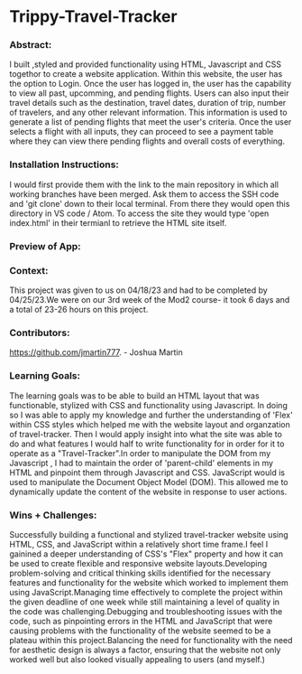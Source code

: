 # Trippy-Travel-Tracker 

### Abstract:
[//]: <> (Briefly describe what you built and its features. What problem is the app solving? How does this application solve that problem?)

 I built ,styled and provided functionality using HTML, Javascript and CSS togethor to create a website application. Within this website, the user has the option to Login. Once the user  has logged in,  the user has the capability to view all past, upcomming, and pending flights. Users can also input their travel details such as the destination, travel dates, duration of trip, number of travelers, and any other relevant information. This information is used to generate a list of pending flights that meet the user's criteria. Once the user selects a flight with all inputs, they can proceed to see a payment table where they can view there pending flights and overall costs of everything.

### Installation Instructions:
[//]: <> (What steps does a person have to take to get your app cloned down and running?)

 I would first provide them with the link to the main repository in which all working branches have been merged. Ask them to access the SSH code and 'git clone' down to their local terminal. From there they would open this directory in VS code / Atom. To access the site they would type  'open index.html' in their termianl to retrieve the HTML site itself. 

### Preview of App:
[//]: <> (Provide ONE gif or screenshot of your application - choose the "coolest" piece of functionality to show off.)



### Context:
[//]: <> (Give some context for the project here. How long did you have to work on it? How far into the Turing program are you?)

This project was given to us on 04/18/23 and had to be completed by 04/25/23.We were on our 3rd week of the Mod2 course- it took 6 days and a total of 23-26 hours on this project. 

### Contributors:
[//]: <> (Who worked on this application? Link to their GitHubs.)

https://github.com/jmartin777. - Joshua Martin

### Learning Goals:
[//]: <> (What were the learning goals of this project? What tech did you work with?)

The learning goals was to be able to build an HTML layout that was functionable, stylized with CSS and functionality using Javascript. In doing so I was able to apply my knowledge and further the understanding of 'Flex' within CSS styles which helped me with the website layout and organzation of travel-tracker. Then I would apply insight into what the site was able to do and what features I would half to write functionality for in order for it to operate as a "Travel-Tracker".In order to manipulate the DOM from my Javascript , I had to maintain the order of 'parent-child' elements in my HTML and pinpoint them through Javascript and CSS. JavaScript would is used to manipulate the Document Object Model (DOM). This allowed me to dynamically update the content of the website in response to user actions. 

### Wins + Challenges:
[//]: <> (What are 2-3 wins you have from this project? What were some challenges you faced - and how did you get over them?)

Successfully building a functional and stylized travel-tracker website using HTML, CSS, and JavaScript within a relatively short time frame.I feel I gainined a deeper understanding of CSS's "Flex" property and how it can be used to create flexible and responsive website layouts.Developing problem-solving and critical thinking skills identified for the necessary features and functionality for the website which worked to implement them using JavaScript.Managing time effectively to complete the project within the given deadline of one week while still maintaining a level of quality in the code was challenging.Debugging and troubleshooting issues with the code, such as pinpointing errors in the HTML and JavaScript that were causing problems with the functionality of the website seemed to be a plateau within this project.Balancing the need for functionality with the need for aesthetic design is always a factor, ensuring that the website not only worked well but also looked visually appealing to users (and myself.)

